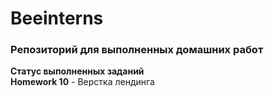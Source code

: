 # Beeinterns 
### Репозиторий для выполненных домашних работ  

**Статус выполненных заданий**  
**Homework 10** - Верстка лендинга  
